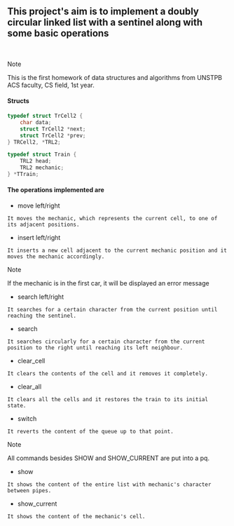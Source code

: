 ## This project's aim is to implement a doubly circular linked list with a sentinel along with some basic operations
<br>

> [!NOTE] 
> This is the first homework of data structures and algorithms from UNSTPB ACS faculty, CS field, 1st year.

#### Structs
```c
typedef struct TrCell2 {
    char data;
    struct TrCell2 *next;
    struct TrCell2 *prev;
} TRCell2, *TRL2;

typedef struct Train {
    TRL2 head;
    TRL2 mechanic;
} *TTrain;
```
#### The operations implemented are
- move left/right

```console
It moves the mechanic, which represents the current cell, to one of its adjacent positions.
```
- insert left/right

```console
It inserts a new cell adjacent to the current mechanic position and it moves the mechanic accordingly.
```
> [!NOTE]
> If the mechanic is in the first car, it will be displayed an error message
- search left/right

```console
It searches for a certain character from the current position until reaching the sentinel.
```
- search

```console
It searches circularly for a certain character from the current position to the right until reaching its left neighbour. 
```
- clear_cell

```console
It clears the contents of the cell and it removes it completely.
```
- clear_all

```console
It clears all the cells and it restores the train to its initial state.
```
- switch

```console
It reverts the content of the queue up to that point.
```
> [!NOTE]
> All commands besides SHOW and SHOW_CURRENT are put into a pq.
- show

```console
It shows the content of the entire list with mechanic's character between pipes.
```
- show_current

```console
It shows the content of the mechanic's cell.
```
  
